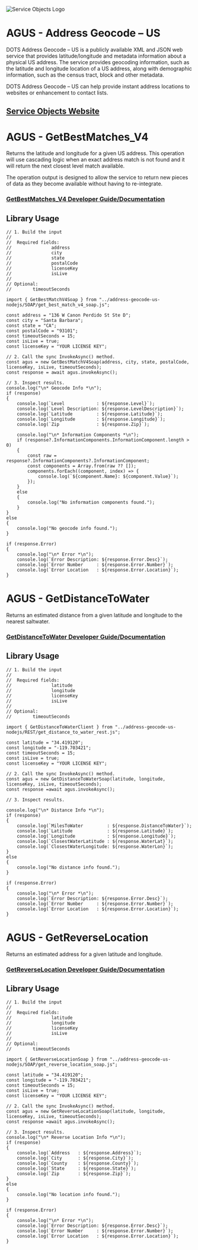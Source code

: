 ﻿![Service Objects Logo](https://www.serviceobjects.com/wp-content/uploads/2021/05/SO-Logo-with-TM.gif "Service Objects Logo")

# AGUS - Address Geocode – US

DOTS Address Geocode – US is a publicly available XML and JSON web service that provides latitude/longitude and metadata information about a physical US address. The service provides geocoding information, such as the latitude and longitude location of a US address, along with demographic information, such as the census tract, block and other metadata.

DOTS Address Geocode – US can help provide instant address locations to websites or enhancement to contact lists.

## [Service Objects Website](https://serviceobjects.com)

# AGUS - GetBestMatches_V4

Returns the latitude and longitude for a given US address. This operation will use cascading logic when an exact address match is not found and it will return the next closest level match available. 

The operation output is designed to allow the service to return new pieces of data as they become available without having to re-integrate. 

### [GetBestMatches_V4 Developer Guide/Documentation](https://www.serviceobjects.com/docs/dots-address-geocode-us/agus-operations/agus-getbestmatch_v4-recommended/)

## Library Usage

```
// 1. Build the input
//
//  Required fields:
//               address
//               city 
//               state
//               postalCode
//               licenseKey
//               isLive
// 
// Optional:
//        timeoutSeconds

import { GetBestMatchV4Soap } from "../address-geocode-us-nodejs/SOAP/get_best_match_v4_soap.js";

const address = "136 W Canon Perdido St Ste D";
const city = "Santa Barbara";
const state = "CA";
const postalCode = "93101";
const timeoutSeconds = 15;
const isLive = true;
const licenseKey = "YOUR LICENSE KEY";

// 2. Call the sync InvokeAsync() method.
const agus = new GetBestMatchV4Soap(address, city, state, postalCode, licenseKey, isLive, timeoutSeconds);
const response = await agus.invokeAsync();

// 3. Inspect results.
console.log("\n* Geocode Info *\n");
if (response)
{
    console.log(`Level            : ${response.Level}`);
    console.log(`Level Description: ${response.LevelDescription}`);
    console.log(`Latitude         : ${response.Latitude}`);
    console.log(`Longitude        : ${response.Longitude}`);
    console.log(`Zip              : ${response.Zip}`);

    console.log("\n* Information Components *\n");
    if (response?.InformationComponents.InformationComponent.length > 0)
    {
        const raw = response?.InformationComponents?.InformationComponent;
        const components = Array.from(raw ?? []);
        components.forEach((component, index) => {
            console.log(`${component.Name}: ${component.Value}`);
        });
    }
    else
    {
        console.log("No information components found.");
    }
}
else
{
    console.log("No geocode info found.");
}

if (response.Error)
{
    console.log("\n* Error *\n");
    console.log(`Error Description: ${response.Error.Desc}`);
    console.log(`Error Number     : ${response.Error.Number}`);
    console.log(`Error Location   : ${response.Error.Location}`);
}
```

# AGUS - GetDistanceToWater

Returns an estimated distance from a given latitude and longitude to the nearest saltwater.

### [GetDistanceToWater Developer Guide/Documentation](https://www.serviceobjects.com/docs/dots-address-geocode-us/agus-operations/agus-getdistancetowater/)

## Library Usage

```
// 1. Build the input
//
//  Required fields:
//               latitude
//               longitude
//               licenseKey
//               isLive
// 
// Optional:
//        timeoutSeconds

import { GetDistanceToWaterClient } from "../address-geocode-us-nodejs/REST/get_distance_to_water_rest.js";

const latitude = "34.419120";
const longitude = "-119.703421";
const timeoutSeconds = 15;
const isLive = true;
const licenseKey = "YOUR LICENSE KEY";

// 2. Call the sync InvokeAsync() method.
const agus = new GetDistanceToWaterSoap(latitude, longitude, licenseKey, isLive, timeoutSeconds);
const response =await agus.invokeAsync();

// 3. Inspect results.

console.log("\n* Distance Info *\n");
if (response)
{
    console.log(`MilesToWater         : ${response.DistanceToWater}`);
    console.log(`Latitude             : ${response.Latitude}`);
    console.log(`Longitude            : ${response.Longitude}`);
    console.log(`ClosestWaterLatitude : ${response.WaterLat}`);
    console.log(`ClosestWaterLongitude: ${response.WaterLon}`);
}
else
{
    console.log("No distance info found.");
}

if (response.Error)
{
    console.log("\n* Error *\n");
    console.log(`Error Description: ${response.Error.Desc}`);
    console.log(`Error Number     : ${response.Error.Number}`);
    console.log(`Error Location   : ${response.Error.Location}`);
}
```

# AGUS - GetReverseLocation

Returns an estimated address for a given latitude and longitude.

### [GetReverseLocation Developer Guide/Documentation](https://www.serviceobjects.com/docs/dots-address-geocode-us/agus-operations/agus-getreverselocation/)

## Library Usage

```
// 1. Build the input
//
//  Required fields:
//               latitude
//               longitude
//               licenseKey
//               isLive
// 
// Optional:
//        timeoutSeconds

import { GetReverseLocationSoap } from "../address-geocode-us-nodejs/SOAP/get_reverse_location_soap.js";

const latitude = "34.419120";
const longitude = "-119.703421";
const timeoutSeconds = 15;
const isLive = true;
const licenseKey = "YOUR LICENSE KEY";

// 2. Call the sync InvokeAsync() method.
const agus = new GetReverseLocationSoap(latitude, longitude, licenseKey, isLive, timeoutSeconds);
const response =await agus.invokeAsync();

// 3. Inspect results.
console.log("\n* Reverse Location Info *\n");
if (response)
{
    console.log(`Address   : ${response.Address}`);
    console.log(`City      : ${response.City}`);
    console.log(`County    : ${response.County}`);
    console.log(`State     : ${response.State}`);
    console.log(`Zip       : ${response.Zip}`);
}
else
{
    console.log("No location info found.");
}

if (response.Error)
{
    console.log("\n* Error *\n");
    console.log(`Error Description: ${response.Error.Desc}`);
    console.log(`Error Number     : ${response.Error.Number}`);
    console.log(`Error Location   : ${response.Error.Location}`);
}
```
